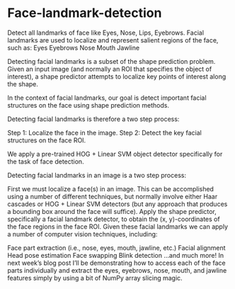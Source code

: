 # Face-landmark-detection
Detect all landmarks of face like Eyes, Nose, Lips, Eyebrows.
Facial landmarks are used to localize and represent salient regions of the face, such as:
  Eyes
  Eyebrows
  Nose
  Mouth
  Jawline

Detecting facial landmarks is a subset of the shape prediction problem. Given an input image (and normally an ROI that specifies the object of interest), a shape predictor attempts to localize key points of interest along the shape.

In the context of facial landmarks, our goal is detect important facial structures on the face using shape prediction methods.

Detecting facial landmarks is therefore a two step process:

Step 1: Localize the face in the image.
Step 2: Detect the key facial structures on the face ROI.

We apply a pre-trained HOG + Linear SVM object detector specifically for the task of face detection.


Detecting facial landmarks in an image is a two step process:

First we must localize a face(s) in an image. This can be accomplished using a number of different techniques, but normally involve either Haar cascades or HOG + Linear SVM detectors (but any approach that produces a bounding box around the face will suffice).
Apply the shape predictor, specifically a facial landmark detector, to obtain the (x, y)-coordinates of the face regions in the face ROI.
Given these facial landmarks we can apply a number of computer vision techniques, including:

Face part extraction (i.e., nose, eyes, mouth, jawline, etc.)
Facial alignment
Head pose estimation
Face swapping
Blink detection
…and much more!
In next week’s blog post I’ll be demonstrating how to access each of the face parts individually and extract the eyes, eyebrows, nose, mouth, and jawline features simply by using a bit of NumPy array slicing magic.
